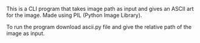 This is a CLI program that takes image path as input and gives an ASCII art for the image.
Made using PIL (Python Image Library).

To run the program download ascii.py file and give the relative path of the image as input.
